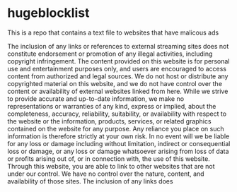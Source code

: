 # hugeblocklist
This is a repo that contains a text file to websites that have malicous ads

The inclusion of any links or references to external streaming sites does not constitute endorsement or promotion of any illegal activities, including copyright infringement. The content provided on this website is for personal use and entertainment purposes only, and users are encouraged to access content from authorized and legal sources. We do not host or distribute any copyrighted material on this website, and we do not have control over the content or availability of external websites linked from here. While we strive to provide accurate and up-to-date information, we make no representations or warranties of any kind, express or implied, about the completeness, accuracy, reliability, suitability, or availability with respect to the website or the information, products, services, or related graphics contained on the website for any purpose. Any reliance you place on such information is therefore strictly at your own risk. In no event will we be liable for any loss or damage including without limitation, indirect or consequential loss or damage, or any loss or damage whatsoever arising from loss of data or profits arising out of, or in connection with, the use of this website. Through this website, you are able to link to other websites that are not under our control. We have no control over the nature, content, and availability of those sites. The inclusion of any links does
